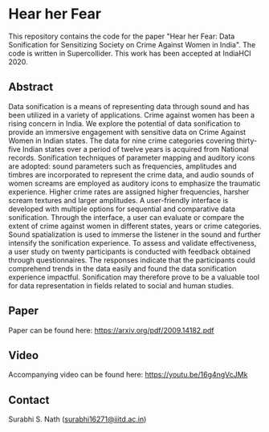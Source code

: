 # Hear her Fear

This repository contains the code for the paper "Hear her Fear: Data Sonification for Sensitizing Society on Crime Against Women in India". The code is written in Supercollider. This work has been accepted at IndiaHCI 2020.

## Abstract

Data sonification is a means of representing data through sound and has been utilized in a variety of applications. Crime against women has been a rising concern in India. We explore the potential of data sonification to provide an immersive engagement with sensitive data on Crime Against Women in Indian states. The data for nine crime categories covering thirty-five Indian states over a period of twelve years is acquired from National records. Sonification techniques of parameter mapping and auditory icons are adopted: sound parameters such as frequencies, amplitudes and timbres are incorporated to represent the crime data, and audio sounds of women screams are employed as auditory icons to emphasize the traumatic experience. Higher crime rates are assigned higher frequencies, harsher scream textures and larger amplitudes. A user-friendly interface is developed with multiple options for sequential and comparative data sonification. Through the interface, a user can evaluate or compare the extent of crime against women in different states, years or crime categories. Sound spatialization is used to immerse the listener in the sound and further intensify the sonification experience. To assess and validate effectiveness, a user study on twenty participants is conducted with feedback obtained through questionnaires. The responses indicate that the participants could comprehend trends in the data easily and found the data sonification experience impactful. Sonification may therefore prove to be a valuable tool for data representation in fields related to social and human studies.

## Paper
Paper can be found here: https://arxiv.org/pdf/2009.14182.pdf

## Video
Accompanying video can be found here: https://youtu.be/16g4ngVcJMk

## Contact
Surabhi S. Nath (surabhi16271@iiitd.ac.in)
